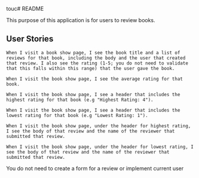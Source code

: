 touc# README

This purpose of this application is for users to review books.

## User Stories

```
When I visit a book show page, I see the book title and a list of reviews for that book, including the body and the user that created that review. I also see the rating (1-5; you do not need to validate that this falls within this range) that the user gave the book.

When I visit the book show page, I see the average rating for that book.

When I visit the book show page, I see a header that includes the highest rating for that book (e.g "Highest Rating: 4").

When I visit the book show page, I see a header that includes the lowest rating for that book (e.g "Lowest Rating: 1").

When I visit the book show page, under the header for highest rating, I see the body of that review and the name of the reviewer that submitted that review.

When I visit the book show page, under the header for lowest rating, I see the body of that review and the name of the reviewer that submitted that review.
```

You do not need to create a form for a review or implement current user
